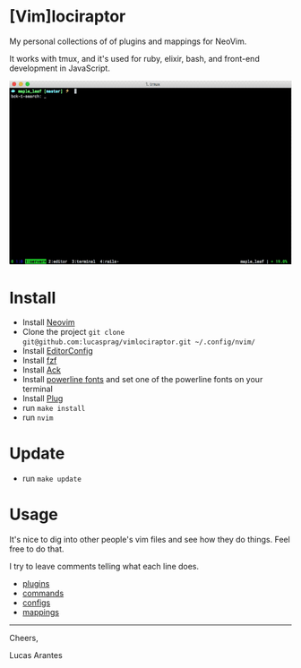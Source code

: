 [Vim]lociraptor
===============

My personal collections of of plugins and mappings for NeoVim.

It works with tmux, and it's used for ruby, elixir, bash, and front-end development in JavaScript.

![tmux + vim](github/tmux-vim.gif)

# Install

  - Install [Neovim](https://neovim.io)
  - Clone the project `git clone git@github.com:lucasprag/vimlociraptor.git ~/.config/nvim/`
  - Install [EditorConfig](http://editorconfig.org/)
  - Install [fzf](https://github.com/junegunn/fzf#installation)
  - Install [Ack](http://beyondgrep.com/install/)
  - Install [powerline fonts](https://github.com/powerline/fonts#font-families) and set one of the powerline fonts on your terminal
  - Install [Plug](https://github.com/junegunn/vim-plug)
  - run `make install`
  - run `nvim`

# Update

 - run `make update`

# Usage

It's nice to dig into other people's vim files and see how they do things. Feel free to do that.

I try to leave comments telling what each line does.

  - [plugins](plugins.vim)
  - [commands](commands.vim)
  - [configs](configs.vim)
  - [mappings](mappings.vim)

---

Cheers,

Lucas Arantes
